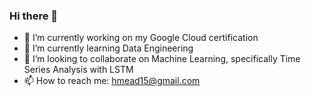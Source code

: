 ### Hi there 👋

- 🔭 I’m currently working on my Google Cloud certification
- 🌱 I’m currently learning Data Engineering
- 👯 I’m looking to collaborate on Machine Learning, specifically Time Series Analysis with LSTM
- 📫 How to reach me: hmead15@gmail.com
